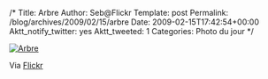 /*
 Title: Arbre
 Author: Seb@Flickr
 Template: post
 Permalink: /blog/archives/2009/02/15/arbre
 Date: 2009-02-15T17:42:54+00:00
 Aktt_notify_twitter: yes
 Aktt_tweeted: 1
 Categories: Photo du jour
*/
<p><a href="http://www.flickr.com/photos/z720/3282132500/"><img src="http://farm4.static.flickr.com/3135/3282132500_4b9440c04a_m.jpg" alt="Arbre" /></a></p>
</p>
<p>Via <a href="http://www.flickr.com/people/z720/">Flickr</a></p>
